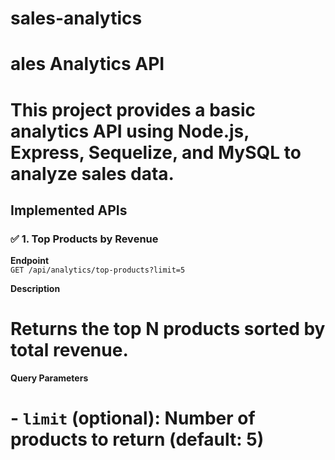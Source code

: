 # sales-analytics
# ales Analytics API

# This project provides a basic analytics API using **Node.js**, **Express**, **Sequelize**, and **MySQL** to analyze sales data.

## Implemented APIs

### ✅ 1. Top Products by Revenue

**Endpoint**  
`GET /api/analytics/top-products?limit=5`

**Description**  
# Returns the top N products sorted by total revenue.

**Query Parameters**  
# - `limit` (optional): Number of products to return (default: 5)